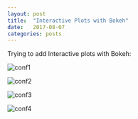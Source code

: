 ```yaml
---
layout: post
title:  "Interactive Plots with Bokeh"
date:   2017-08-07
categories: posts
---
```

Trying to add Interactive plots with Bokeh:

![conf1]('/assets/images/dmog/DMOG-1.svg')

![conf2]('/_assets/images/dmog/DMOG-1.svg')

![conf3]('/_assets/images/DMOG-1.svg')

![conf4]('/assets/images/DMOG-1.svg')
